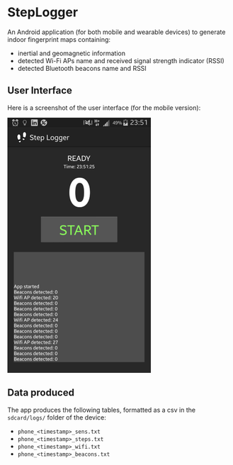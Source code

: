 StepLogger
==========

An Android application (for both mobile and wearable devices) to generate indoor fingerprint maps containing:
* inertial and geomagnetic information
* detected Wi-Fi APs name and received signal strength indicator (RSSI)
* detected Bluetooth beacons name and RSSI

User Interface
--------------
Here is a screenshot of the user interface (for the mobile version):

![Mobile screenshot](./mobile/screenshot/mobile-screenshot.png)

Data produced
-------------
The app produces the following tables, formatted as a csv in the ``sdcard/logs/`` folder of the device:
* ``phone_<timestamp>_sens.txt``
* ``phone_<timestamp>_steps.txt``
* ``phone_<timestamp>_wifi.txt``
* ``phone_<timestamp>_beacons.txt``
